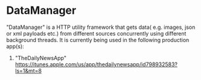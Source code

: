 # DataManager
"DataManager" is a HTTP utility framework that gets data( e.g. images, json or xml payloads etc.) from different sources concurrently using different background threads. It is currently being used in the following production app(s):

1) "TheDailyNewsApp" https://itunes.apple.com/us/app/thedailynewsapp/id798932583?ls=1&mt=8
